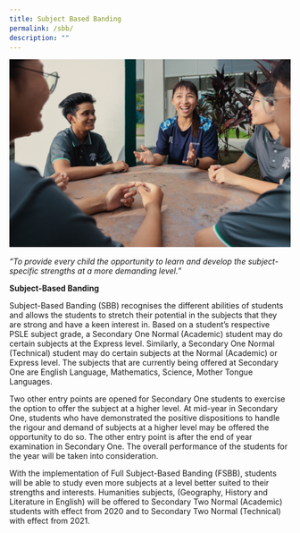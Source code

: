 ```yaml
---
title: Subject Based Banding
permalink: /sbb/
description: ""
---
```

![](/images/sbb%202023.jpg)[](/images/Subject-based-banding.jpg)

*“To provide every child the opportunity to learn and develop the subject-specific strengths at a more demanding level.”*

**Subject-Based Banding**

Subject-Based Banding (SBB) recognises the different abilities of students and allows the students to stretch their potential in the subjects that they are strong and have a keen interest in. Based on a student’s respective PSLE subject grade, a Secondary One Normal (Academic) student may do certain subjects at the Express level. Similarly, a Secondary One Normal (Technical) student may do certain subjects at the Normal (Academic) or Express level. The subjects that are currently being offered at Secondary One are English Language, Mathematics, Science, Mother Tongue Languages.

Two other entry points are opened for Secondary One students to exercise the option to offer the subject at a higher level. At mid-year in Secondary One, students who have demonstrated the positive dispositions to handle the rigour and demand of subjects at a higher level may be offered the opportunity to do so. The other entry point is after the end of year examination in Secondary One. The overall performance of the students for the year will be taken into consideration.

With the implementation of Full Subject-Based Banding (FSBB), students will be able to study even more subjects at a level better suited to their strengths and interests. Humanities subjects, (Geography, History and Literature in English) will be offered to Secondary Two Normal (Academic) students with effect from 2020 and to Secondary Two Normal (Technical) with effect from 2021.